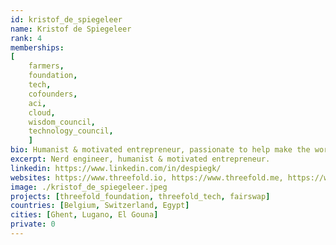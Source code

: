 ```yaml
---
id: kristof_de_spiegeleer
name: Kristof de Spiegeleer
rank: 4
memberships:
[
    farmers, 
    foundation, 
    tech, 
    cofounders, 
    aci, 
    cloud, 
    wisdom_council, 
    technology_council,
    ]
bio: Humanist & motivated entrepreneur, passionate to help make the world a better place. Kristof strongly believes there is need for a neutral internet owned by millions.
excerpt: Nerd engineer, humanist & motivated entrepreneur.
linkedin: https://www.linkedin.com/in/despiegk/
websites: https://www.threefold.io, https://www.threefold.me, https://www.incubaid.com/
image: ./kristof_de_spiegeleer.jpeg
projects: [threefold_foundation, threefold_tech, fairswap]
countries: [Belgium, Switzerland, Egypt]
cities: [Ghent, Lugano, El Gouna]
private: 0
---
```


